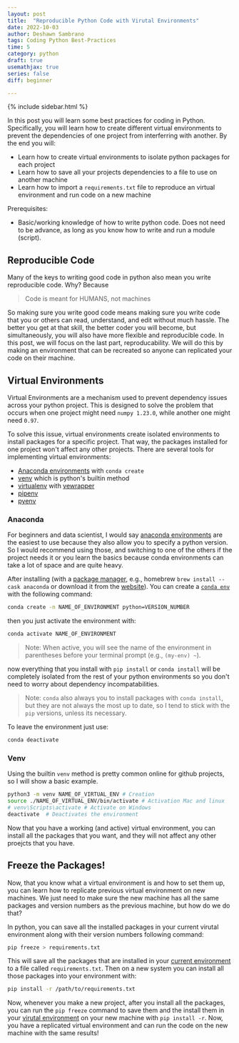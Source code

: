 ```yaml
---
layout: post
title:  "Reproducible Python Code with Virutal Environments"
date: 2022-10-03
author: Deshawn Sambrano
tags: Coding Python Best-Practices
time: 5
category: python
draft: true
usemathjax: true
series: false
diff: beginner

---
```



{% include sidebar.html %}

<section class="takeaways">

In this post you will learn some best practices for coding in Python.
Specifically, you will learn how to create different virtual environments to prevent the dependencies of one project from interferring with another.
By the end you will:
- Learn how to create virtual environments to isolate python packages for each project
- Learn how to save all your projects dependencies to a file to use on another machine
- Learn how to import a `requirements.txt` file to reproduce an virtual environment and run code on a new machine

Prerequisites:
- Basic/working knowledge of how to write python code. Does not need to be advance, as long as you know how to write and run a module (script).

</section>

## Reproducible Code

<!-- excerpt-start -->

Many of the keys to writing good code in python also mean you write reproducible code.
Why? Because
>Code is meant for HUMANS, not machines

So making sure you write good code means making sure you write code that you or others can read, understand, and edit without much hassle.
The better you get at that skill, the better coder you will become, but simultaneously, you will also have more flexible and reproducible code.
In this post, we will focus on the last part, reproducability.
We will do this by making an environment that can be recreated so anyone can replicated your code on their machine.

<!-- excerpt-end -->


## Virtual Environments

Virtual Environments are a mechanism used to prevent dependency issues across your python project.
This is designed to solve the problem that occurs when one project might need `numpy 1.23.0`, while another one might need `0.97`.
<!-- If you installed all the packages then each project can produce undisired results. -->
To solve this issue, virtual environments create isolated environments to install packages for a specific project.
That way, the packages installed for one project won't affect any other projects.
There are several tools for implementing virtual environments:

- [Anaconda environments][condaenv] with `conda create`
- [venv][] which is python's builtin method
- [virtualenv][] with [vewrapper][]
- [pipenv][]
- [pyenv][]


### Anaconda

For beginners and data scientist, I would say [anaconda environments][condaenv] are the easiest to use because they also allow you to specify a python version.
So I would recommend using those, and switching to one of the others if the project needs it or you learn the basics because conda environments can take a lot of space and are quite heavy.

After installing (with a [package manager][packagemanager], e.g., homebrew `brew install --cask anaconda` or download it from the [website][anaconda]).
You can create a [`conda env`][condaenv] with the following command:

```bash
conda create -n NAME_OF_ENVIRONMENT python=VERSION_NUMBER
```

then you just activate the environment with:

```bash
conda activate NAME_OF_ENVIRONMENT
```

> Note: When active, you will see the name of the environment in parentheses before your terminal prompt (e.g., `(my-env) ~`).

now everything that you install with `pip install` or `conda install` will be completely isolated from the rest of your python environments so you don't need to worry about dependency incompatabilities.
> Note: `conda` also always you to install packages with `conda install`, but they are not always the most up to date, so I tend to stick with the `pip` versions, unless its necessary.

To leave the environment just use:

```bash
conda deactivate
```

### Venv

Using the builtin `venv` method is pretty common online for github projects, so I will show a basic example.

```bash
python3 -m venv NAME_OF_VIRTUAL_ENV # Creation
source ./NAME_OF_VIRTUAL_ENV/bin/activate # Activation Mac and linux
# venv\Scripts\activate # Activate on Windows
deactivate  # Deactivates the environment
```

Now that you have a working (and active) virtual environment, you can install all the packages that you want, and they will not affect any other proejcts that you have.


## Freeze the Packages!

Now, that you know what a virtual environment is and how to set them up, you can learn how to replicate previous virtual environment on new machines.
We just need to make sure the new machine has all the same packages and version numbers as the previous machine, but how do we do that?
<!-- Well the first step is to figure out all the packages we have installed in the current virtual environment.
The first step to reproduce some code is to make sure that you have all the correct packages. -->
In python, you can save all the installed packages in your current virutal environment along with their version numbers following command:

```bash
pip freeze > requirements.txt
```

This will save all the packages that are installed in your [current environment][ve] to a file called `requirements.txt`.
Then on a new system you can install all those packages into your environment with:

```bash
pip install -r /path/to/requirements.txt
```

Now, whenever you make a new project, after you install all the packages, you can run the `pip freeze` command to save them and the install them in your [virutal environment][ve] on your new machine with `pip install -r`.
Now, you have a replicated virtual environment and can run the code on the new machine with the same results!

<!-- ## References -->

[1]: https://youtu.be/woIkysZytSs "Arjan Codes: 8 Python Coding Tips - From The Google Python Style Guide"
[2]: https://youtu.be/LrtnLEkOwFE "Arjan Codes: Code Smells Part 1"
[3]: https://youtu.be/zmWf_cHyo8s "Arjan Codes: Code Smells Part 2"
[4]: https://youtu.be/Kl3_Gmn4Ujg "Arjan Codes: Code Smells Part 3"
[5]: https://www.geeksforgeeks.org/abstract-classes-in-python/ "Abstract Classes in Python"

<!-- ### Virtual Environmnts -->

[ve]: #virtual-environments
[pipenv]: https://github.com/pypa/pipenv "Pipenv Python Dev for Humans"
[vewrapper]: https://virtualenvwrapper.readthedocs.io/en/latest/ "Virtual Wrapper"
[virtualenv]: https://pypi.org/project/virtualenv/ "Virtual Env"
[condaenv]: https://conda.io/projects/conda/en/latest/user-guide/tasks/manage-environments.html "Conda environments"
[anaconda]: https://www.anaconda.com/products/distribution "Anaconda"
[pyenv]: https://github.com/pyenv/pyenv "Pyenv for simple VE in python"
[venv]: https://docs.python.org/3/library/venv.html "Venv: Python Builtin Virtual Environment Creator"
[real-ve]: https://realpython.com/python-virtual-environments-a-primer/

<!-- ### f Strings -->

[f1]: https://realpython.com/python-f-strings/ "Real Python: f strings"
[f2]: https://youtu.be/dvqFNOhNIjM "Arjan Codes: f Strings Set size"
[f3]: https://stackoverflow.com/a/45310389 "SO: f Strings round"
[f4]: https://youtube.com/shorts/07Pxa3TbQc4?feature=share "Python Engineer: f Strings large numbers"
[f5]: https://stackoverflow.com/a/50340297 "SO: f Strings round Detailed"


<!-- ### Type hints -->

[th1]: https://mypy.readthedocs.io/en/stable/cheat_sheet_py3.html "Type hints cheatsheet"


<!-- ### Exceptions -->

[e1]: https://youtu.be/nlCKrKGHSSk "Socratica: Exceptions"
[e2]: https://docs.python.org/3/library/exceptions.html#exception-hierarchy "Python Exception Hierarchy"
[e3]: https://youtu.be/6tNS--WetLI "Corey Schafer: Long Run Unit Testing Tutorial"
[arjanerror]: https://youtu.be/nlCKrKGHSSk "Arjan Codes YT: Exception Handling"

<!-- ### Logging -->

[l1]: https://youtu.be/g8nQ90Hk328 "Socratica: Logging"
[l2]: https://www.geeksforgeeks.org/logging-in-python/ "GeeksforGeeks: Python Logging"
[l3]: https://realpython.com/python-logging-source-code/ "Real Python: Logging"

<!-- ### Asynchronous Code -->

[a1]: https://youtu.be/2IW-ZEui4h4 "Arjan Codes: Asynchronous Code with Asyncio"
[a2]: https://realpython.com/python-async-features/ "Real Python: asyncio"


[packagemanager]: {{site.data.links["general"]["package-managers"]}}
